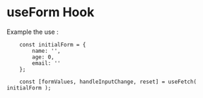 # useForm Hook

Example the use :

```
    const initialForm = {
        name: '',
        age: 0,
        email: ''
    };

    const [formValues, handleInputChange, reset] = useFetch( initialForm );

```

